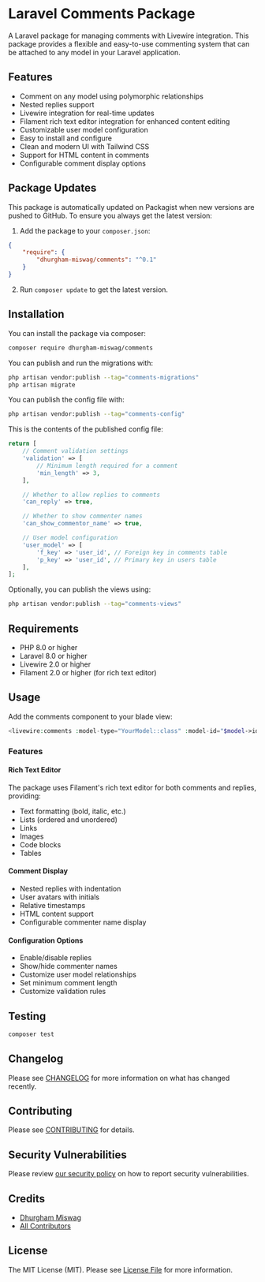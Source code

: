 # Laravel Comments Package

A Laravel package for managing comments with Livewire integration. This package provides a flexible and easy-to-use commenting system that can be attached to any model in your Laravel application.

## Features

- Comment on any model using polymorphic relationships
- Nested replies support
- Livewire integration for real-time updates
- Filament rich text editor integration for enhanced content editing
- Customizable user model configuration
- Easy to install and configure
- Clean and modern UI with Tailwind CSS
- Support for HTML content in comments
- Configurable comment display options

## Package Updates

This package is automatically updated on Packagist when new versions are pushed to GitHub. To ensure you always get the latest version:

1. Add the package to your `composer.json`:
```json
{
    "require": {
        "dhurgham-miswag/comments": "^0.1"
    }
}
```

2. Run `composer update` to get the latest version.

## Installation

You can install the package via composer:

```bash
composer require dhurgham-miswag/comments
```

You can publish and run the migrations with:

```bash
php artisan vendor:publish --tag="comments-migrations"
php artisan migrate
```

You can publish the config file with:

```bash
php artisan vendor:publish --tag="comments-config"
```

This is the contents of the published config file:

```php
return [
    // Comment validation settings
    'validation' => [
        // Minimum length required for a comment
        'min_length' => 3,
    ],

    // Whether to allow replies to comments
    'can_reply' => true,

    // Whether to show commenter names
    'can_show_commentor_name' => true,

    // User model configuration
    'user_model' => [
        'f_key' => 'user_id', // Foreign key in comments table
        'p_key' => 'user_id', // Primary key in users table
    ],
];
```

Optionally, you can publish the views using:

```bash
php artisan vendor:publish --tag="comments-views"
```

## Requirements

- PHP 8.0 or higher
- Laravel 8.0 or higher
- Livewire 2.0 or higher
- Filament 2.0 or higher (for rich text editor)

## Usage

Add the comments component to your blade view:

```php
<livewire:comments :model-type="YourModel::class" :model-id="$model->id" />
```

### Features

#### Rich Text Editor
The package uses Filament's rich text editor for both comments and replies, providing:
- Text formatting (bold, italic, etc.)
- Lists (ordered and unordered)
- Links
- Images
- Code blocks
- Tables

#### Comment Display
- Nested replies with indentation
- User avatars with initials
- Relative timestamps
- HTML content support
- Configurable commenter name display

#### Configuration Options
- Enable/disable replies
- Show/hide commenter names
- Customize user model relationships
- Set minimum comment length
- Customize validation rules

## Testing

```bash
composer test
```

## Changelog

Please see [CHANGELOG](CHANGELOG.md) for more information on what has changed recently.

## Contributing

Please see [CONTRIBUTING](CONTRIBUTING.md) for details.

## Security Vulnerabilities

Please review [our security policy](../../security/policy) on how to report security vulnerabilities.

## Credits

- [Dhurgham Miswag](https://github.com/dhurgham-miswag)
- [All Contributors](../../contributors)

## License

The MIT License (MIT). Please see [License File](LICENSE.md) for more information.
